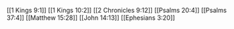 [[1 Kings 9:1]]
[[1 Kings 10:2]]
[[2 Chronicles 9:12]]
[[Psalms 20:4]]
[[Psalms 37:4]]
[[Matthew 15:28]]
[[John 14:13]]
[[Ephesians 3:20]]
